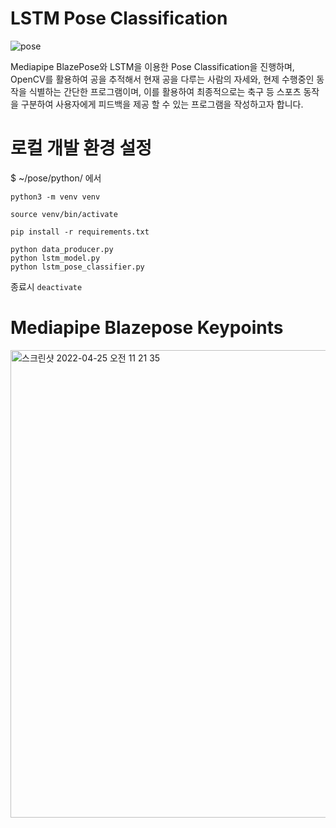 # LSTM Pose Classification

![pose](https://user-images.githubusercontent.com/81678439/174430629-a8b974d6-6cbf-4cbd-9e5a-17c4fc3446b3.gif)

Mediapipe BlazePose와 LSTM을 이용한 Pose Classification을 진행하며, OpenCV를 활용하여 공을 추적해서
현재 공을 다루는 사람의 자세와, 현제 수행중인 동작을 식별하는 간단한 프로그램이며, 이를 활용하여 최종적으로는 축구 등 스포츠 동작을 구분하여 사용자에게 피드백을 제공 할 수 있는 프로그램을 작성하고자 합니다.

# 로컬 개발 환경 설정

$ ~/pose/python/ 에서

```
python3 -m venv venv

source venv/bin/activate

pip install -r requirements.txt
```
```
python data_producer.py
python lstm_model.py
python lstm_pose_classifier.py
```

종료시 ```deactivate```


# Mediapipe Blazepose Keypoints

<img width="748" alt="스크린샷 2022-04-25 오전 11 21 35" src="https://user-images.githubusercontent.com/81678439/165010419-d66da0ee-e537-46bb-a6c1-1134d568225c.png">
